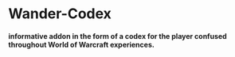 # Wander-Codex

#### informative addon in the form of a codex for the player confused throughout World of Warcraft experiences.
